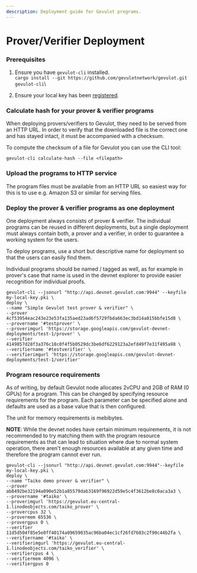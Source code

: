 ```yaml
---
description: Deployment guide for Gevulot programs.
---
```


# Prover/Verifier Deployment

### Prerequisites

1. Ensure you have `gevulot-cli` installed.\
   `cargo install --git https://github.com/gevulotnetwork/gevulot.git gevulot-cli`\

2. Ensure your local key has been [registered](https://docs.gevulot.com/gevulot-docs/devnet/key-registration).

### Calculate hash for your prover & verifier programs

When deploying provers/verifiers to Gevulot, they need to be served from an HTTP URL. In order to verify that the downloaded file is the correct one and has stayed intact, it must be accompanied with a checksum.

To compute the checksum of a file for Gevulot you can use the CLI tool:

`gevulot-cli calculate-hash --file <filepath>`

### Upload the programs to HTTP service

The program files must be available from an HTTP URL so easiest way for this is to use e.g. Amazon S3 or similar for serving files.

### Deploy the prover & verifier programs as one deployment

One deployment always consists of prover & verifier. The individual programs can be reused in different deployments, but a single deployment must always contain both, a prover and a verifier, in order to guarantee a working system for the users.

To deploy programs, use a short but descriptive name for deployment so that the users can easily find them.

Individual programs should be named / tagged as well, as for example in prover's case that name is used in the devnet explorer to provide easier recognition for individual proofs.

```
gevulot-cli --jsonurl "http://api.devnet.gevulot.com:9944" --keyfile my-local-key.pki \
deploy \
--name "Simple Gevulot test prover & verifier" \
--prover 4cf53954eac243e23e53fa135aed23ad6f5729fbda663ec3bd14a015bbfe15d8 \
--provername '#testprover' \
--proverimgurl 'https://storage.googleapis.com/gevulot-devnet-deployments/test-1/prover' \
--verifier 4149857d28f3a376c18c0f4f5b0529dc3be6df6229123a2efd49f7e31f495a98 \
--verifiername '#testverifier' \
--verifierimgurl 'https://storage.googleapis.com/gevulot-devnet-deployments/test-1/verifier'
```

### Program resource requirements

As of writing, by default Gevulot node allocates 2vCPU and 2GB of RAM (0 GPUs) for a program. This can be changed by specifying resource requirements for the program. Each parameter can be specified alone and defaults are used as a base value that is then configured.

The unit for memory requirements is mebibytes.

**NOTE**: While the devnet nodes have certain minimum requirements, it is not recommended to try matching them with the program resource requirements as that can lead to situation where due to normal system operation, there aren't enough resources available at any given time and therefore the program cannot ever run.

```
gevulot-cli --jsonurl "http://api.devnet.gevulot.com:9944"--keyfile my-local-key.pki \
deploy \
--name "Taiko demo prover & verifier" \
--prover ab8492be32194a090e52b1a85579dab3169f96922d59e5c4f3612be8c0aca3a3 \
--provername '#taiko' \
--proverimgurl 'https://gevulot.eu-central-1.linodeobjects.com/taiko_prover' \
--provercpus 32 \
--provermem 65536 \
--provergpus 0 \
--verifier 11d5d504f85e5e0ff40174a09659035ac96ba04ec1cf26fd7603c2f90c44b2fa \
--verifiername '#taiko' \
--verifierimgurl 'https://gevulot.eu-central-1.linodeobjects.com/taiko_verifier' \
--verifiercpus 4 \
--verifiermem 4096 \
--verifiergpus 0

```
